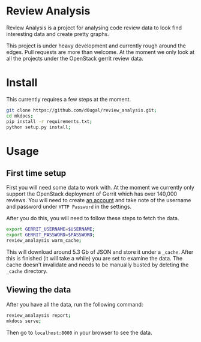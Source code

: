 # Review Analysis

Review Analysis is a project for analysing code review data to
look find interesting data and create pretty graphs.

This project is under heavy development and currently rough
around the edges. Pull requests are more than welcome. At the
moment we only look at all the projects under the OpenStack
gerrit review data.

# Install

This currently requires a few steps at the moment.

```bash
git clone https://github.com/d0ugal/review_analysis.git;
cd mkdocs;
pip install -r requirements.txt;
python setup.py install;
```

# Usage

## First time setup

First you will need some data to work with. At the moment we
currently only support the OpenStack deployment of Gerrit which
has over 140,000 reviews. You will need to create [an
account](https://review.openstack.org/#/) and take note of the
username and password under `HTTP Password` in the settings.

After you do this, you will need to follow these steps to fetch
the data.

```bash
export GERRIT_USERNAME=$USERNAME;
export GERRIT_PASSWORD=$PASSWORD;
review_analaysis warm_cache;
```

This will download around 5.3 Gb of JSON and store it under a
``_cache``. After this is finished (it will take a while) you are
set to examine the data. The cache doesn't invalidate and needs
to be manually busted by deleting the `_cache` directory.

## Viewing the data

After you have all the data, run the following command:

```bash
review_analaysis report;
mkdocs serve;
```

Then go to `localhost:8000` in your browser to see the data.
